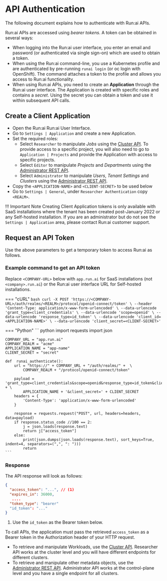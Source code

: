 
# API Authentication


The following document explains how to authenticate with Run:ai APIs. 

Run:ai APIs are accessed using _bearer tokens_. A token can be obtained in several ways:

* When logging into the Run:ai user interface, you enter an email and password (or authenticated via single sign-on) which are used to obtain a token.
* When using the Run:ai command-line, you use a Kubernetes profile and are authenticated by pre-running `runai login` (or oc login with OpenShift). The command attaches a token to the profile and allows you access to Run:ai functionality.
* When using Run:ai APIs, you need to create an __Application__ through the Run:ai user interface. The Application is created with specific roles and contains a _secret_. Using the secret you can obtain a token and use it within subsequent API calls.


## Create a Client Application

* Open the Run:ai Run:ai User Interface.
* Go to `Settings | Application` and create a new Application. 
* Set the required roles:
    * Select `Researcher` to manipulate _Jobs_ using the [Cluster API](cluster-api/submit-rest.md). To provide access to a specific project, you will also need to go to `Application | Projects` and provide the Application with access to specific projects. 
    * Select `Editor` to manipulate _Projects_ and _Departments_ using the [Administrator REST API](admin-rest-api/overview.md). 
    * Select `Administrator` to manipulate _Users_, _Tenant Settings_ and _Clusters_ using the [Administrator REST API](admin-rest-api/overview.md).
* Copy the `<APPLICATION-NAME>` and `<CLIENT-SECRET>` to be used below
* Go to `Settings | General`, under `Researcher Authentication` copy `<REALM>`.

!!! Important Note
    Creating Client Application tokens is only available with SaaS installations where the tenant has been created post-January 2022 or any Self-hosted installation. If you are an administrator but do not see the `Settings | Application` area, please contact Run:ai customer support.  

## Request an API Token

Use the above parameters to get a temporary token to access Run:ai as follows. 

### Example command to get an API token 

Replace `<COMPANY-URL>` below with  `app.run.ai` for SaaS installations (not `<company>.run.ai`) or the Run:ai user interface URL for Self-hosted installations.

=== "cURL"
    ``` bash
    curl -X POST 'https://<COMPANY-URL>/auth/realms/<REALM>/protocol/openid-connect/token' \
    --header 'Content-Type: application/x-www-form-urlencoded' \
    --data-urlencode 'grant_type=client_credentials' \
    --data-urlencode 'scope=openid' \
    --data-urlencode 'response_type=id_token' \
    --data-urlencode 'client_id=<APPLICATION-NAME>' \
    --data-urlencode 'client_secret=<CLIENT-SECRET>'
    ```

=== "Python"
    ``` python
    import requests
    import json

    COMPANY_URL = "app.run.ai"
    COMPANY_REALM = "acme"
    APPLICATION_NAME = "app-name"
    CLIENT_SECRET = "secret"

    def  runai_authenticate():    
        url = "https://" + COMPANY_URL + "/auth/realms/" +  \
            COMPANY_REALM + "/protocol/openid-connect/token"

        payload = 'grant_type=client_credentials&scope=openid&response_type=id_token&client_id=' + \
            APPLICATION_NAME + '&client_secret=' + CLIENT_SECRET
        headers = {
            'Content-Type': 'application/x-www-form-urlencoded'
        }
        
        response = requests.request("POST", url, headers=headers, data=payload)
        if response.status_code //100 == 2:
            j = json.loads(response.text)
            return j["access_token"]
        else:
            print(json.dumps(json.loads(response.text), sort_keys=True, indent=4, separators=(",", ": ")))
            return
    ```

### Response 

The API response will look as follows: 

``` JSON title="API Response"
{
  "access_token": "...", // (1)
  "expires_in": 36000,
   ....
  "token_type": "bearer"
  "id_token": "..."
}
```

1. Use the `id_token` as the Bearer token below.


To call APIs, the application must pass the retrieved `access_token` as a Bearer token in the Authorization header of your HTTP request.

* To retrieve and manipulate Workloads, use the [Cluster API](cluster-api/workload-overview-dev.md). Researcher API works at the cluster level and you will have different endpoints for different clusters. 
* To retrieve and manipulate other metadata objects, use the [Administrator REST API](admin-rest-api/overview.md). Administrator API works at the control-plane level and you have a single endpoint for all clusters. 

